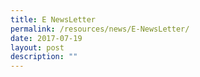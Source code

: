 ```yaml
---
title: E NewsLetter
permalink: /resources/news/E-NewsLetter/
date: 2017-07-19
layout: post
description: ""
---
```

